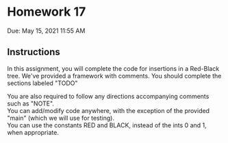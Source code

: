 # Homework 17

Due: May 15, 2021 11:55 AM

## Instructions

In this assignment, you will complete the code for insertions in a Red-Black tree. We've provided a framework with comments. You should complete the sections labeled "TODO"

You are also required to follow any directions accompanying comments such as "NOTE".  
You can add/modify code anywhere, with the exception of the provided "main" (which we will use for testing).  
You can use the constants RED and BLACK, instead of the ints 0 and 1, when appropriate.
